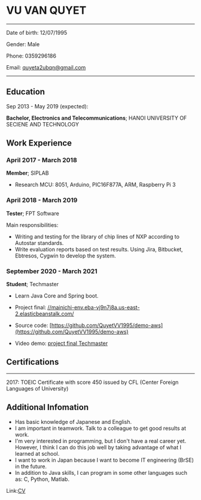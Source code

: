 VU VAN QUYET
============

-------------------     ----------------------------
Date of birth:                     12/07/1995

Gender:                            Male

Phone:                            0359296186

Email:                          quyeta2ubqn@gmail.com   
 
-------------------     ----------------------------

Education
---------

Sep 2013 - May 2019 (expected): 

**Bachelor, Electronics and Telecommunications**; HANOI UNIVERSITY OF SECIENE AND TECHNOLOGY


Work Experience 
----------

### April 2017 - March 2018
  **Member**; SIPLAB

* Research MCU: 8051, Arduino, PIC16F877A, ARM, Raspberry Pi 3

### April 2018 - March 2019
   **Tester**; FPT Software

Main responsibilities:
* Writing and testing for the library of chip lines of NXP according to
          Autostar standards.
* Write evaluation reports based on test results.
          Using Jira, Bitbucket, Ebtresos, Cygwin to develop the system.

### September 2020 - March 2021
  **Student**; Techmaster

* Learn Java Core and Spring boot.

* Project final: [//mainichi-env.eba-vj9n7j8a.us-east-2.elasticbeanstalk.com/](//mainichi-env.eba-vj9n7j8a.us-east-2.elasticbeanstalk.com/)
   
* Source code: [https://github.com/QuyetVV1995/demo-aws](https://github.com/QuyetVV1995/demo-aws)

* Video demo: [project final Techmaster](https://drive.google.com/file/d/12c_CUju6sGKwC20Z-jElSe9HhkQE_8oO/view?usp=sharing)


Certifications 
--------------------
-------------------     ----------------------------
2017:                     TOEIC Certificate with score 450 issued by CFL (Center Foreign
Languages of University)


Additional Infomation
----------------------------------------

* Has basic knowledge of Japanese and English.
*  I am important in teamwork. Talk to a colleague to get good results at work.
* I'm very interested in programming, but I don't have a real career yet. However, I think I can do this job well
by taking advantage of what I learned at school.
* I want to work in Japan because I want to become IT engineering (BrSE) in the future.
* In addition to Java skills, I can program in some other languages such as: C, Python, Matlab.


Link:[CV](https://drive.google.com/file/d/1asaMSdYch9SRAdimF_BO8_CLlrwKgP8p/view?usp=sharing)